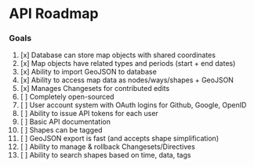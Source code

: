 # API Roadmap

### Goals

1. [x] Database can store map objects with shared coordinates
2. [x] Map objects have related types and periods (start + end dates)
3. [x] Ability to import GeoJSON to database
4. [x] Ability to access map data as nodes/ways/shapes + GeoJSON
5. [x] Manages Changesets for contributed edits
6. [ ] Completely open-sourced
7. [ ] User account system with OAuth logins for Github, Google, OpenID
8. [ ] Ability to issue API tokens for each user
9. [ ] Basic API documentation
10. [ ] Shapes can be tagged
11. [ ] GeoJSON export is fast (and accepts shape simplification)
12. [ ] Ability to manage & rollback Changesets/Directives
13. [ ] Ability to search shapes based on time, data, tags
